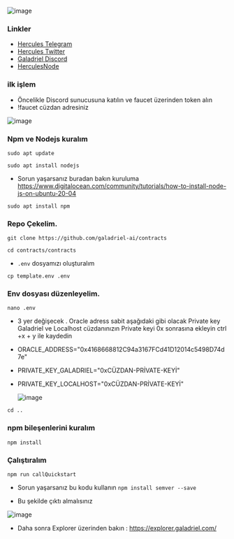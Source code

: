 ![image](https://github.com/HerculesNode/Galadriel-deploy/assets/101635385/6745e666-1807-4348-af32-187eddb3db46)


### Linkler
 * [Hercules Telegram](https://t.me/HerculesNode)
 * [Hercules Twitter](https://twitter.com/Herculesnode)
 * [Galadriel Discord](https://discord.gg/galadriel)
 * [HerculesNode](https://herculesnode.xyz)


### ilk işlem

- Öncelikle Discord sunucusuna katılın ve faucet üzerinden token alın
- !faucet cüzdan adresiniz

![image](https://github.com/HerculesNode/Galadriel-deploy/assets/101635385/f21999c0-f7b1-4f71-8b02-a6b5b3a78f0a)


### Npm ve Nodejs kuralım

```shell
sudo apt update
```

```shell
sudo apt install nodejs
```

- Sorun yaşarsanız buradan bakın kuruluma
https://www.digitalocean.com/community/tutorials/how-to-install-node-js-on-ubuntu-20-04

```shell
sudo apt install npm
```

### Repo Çekelim.

```shell
git clone https://github.com/galadriel-ai/contracts
```

```shell
cd contracts/contracts
```

- `.env` dosyamızı oluşturalım

```shell
cp template.env .env
```

### Env dosyası düzenleyelim.

```shell
nano .env
```
- 3 yer değişecek . Oracle adress sabit aşağıdaki gibi olacak Private key Galadriel ve Localhost cüzdanınızın Private keyi 0x sonrasına ekleyin ctrl +x + y ile kaydedin

- ORACLE_ADDRESS="0x4168668812C94a3167FCd41D12014c5498D74d7e"
- PRIVATE_KEY_GALADRIEL="0xCÜZDAN-PRİVATE-KEYİ"
- PRIVATE_KEY_LOCALHOST="0xCÜZDAN-PRİVATE-KEYİ"

  ![image](https://github.com/HerculesNode/Galadriel-deploy/assets/101635385/5ea16bf1-fdd0-4795-abac-b0f0f7109a3d)


```shell
cd ..
```

### npm bileşenlerini kuralım

```shell
npm install
```

### Çalıştıralım

```shell
npm run callQuickstart
```

- Sorun yaşarsanız bu kodu kullanın `npm install semver --save`

- Bu şekilde çıktı almalısınız 

![image](https://github.com/HerculesNode/Galadriel-deploy/assets/101635385/d1bccc2f-c871-436c-8391-98a643f754ee)


- Daha sonra Explorer üzerinden bakın :
https://explorer.galadriel.com/


